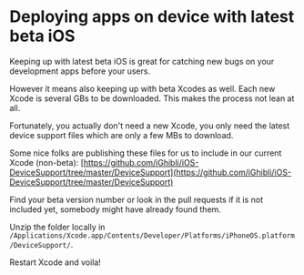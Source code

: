 # Deploying apps on device with latest beta iOS

Keeping up with latest beta iOS is great for catching new bugs on your development apps before your users. 

However it means also keeping up with beta Xcodes as well. Each new Xcode is several GBs to be downloaded. This makes the process not lean at all.

Fortunately, you actually don't need a new Xcode, you only need the latest device support files which are only a few MBs to download. 

Some nice folks are publishing these files for us to include in our current Xcode (non-beta): [https://github.com/iGhibli/iOS-DeviceSupport/tree/master/DeviceSupport](https://github.com/iGhibli/iOS-DeviceSupport/tree/master/DeviceSupport)

Find your beta version number or look in the pull requests if it is not included yet, somebody might have already found them.

Unzip the folder locally in `/Applications/Xcode.app/Contents/Developer/Platforms/iPhoneOS.platform/DeviceSupport/`. 

Restart Xcode and voila!
